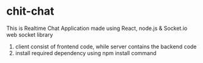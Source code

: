 # chit-chat
This is Realtime Chat Application made using React, node.js &amp; Socket.io web socket library
1. client consist of frontend code, while server contains the backend code 
2. install required dependency using npm install command
